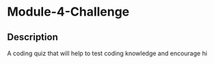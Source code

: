 # <h1> Module-4-Challenge </h1>

 <h2> Description </h2> 
  A coding quiz that will help to test coding knowledge and encourage hi
